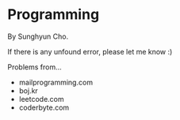 # Programming
By Sunghyun Cho.

If there is any unfound error, please let me know :)

Problems from...
* mailprogramming.com
* boj.kr
* leetcode.com
* coderbyte.com